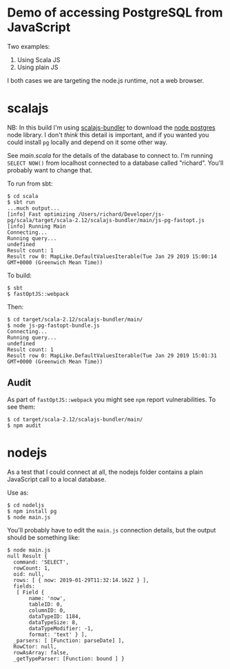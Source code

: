 # Demo of accessing PostgreSQL from JavaScript

Two examples:

1. Using Scala JS
2. Using plain JS

I both cases we are targeting the node.js runtime, not a web browser.

# scalajs

NB: In this build I'm using [scalajs-bundler](https://scalacenter.github.io/scalajs-bundler/) to download
the [node postgres](https://node-postgres.com/) node library. I don't _think_ this detail is important, and if you wanted you could install `pg` locally and depend on it some other way.

See _main.scala_ for the details of the database to connect to. I'm running `SELECT NOW()` from localhost
connected to a database called "richard". You'll probably want to change that.

To run from sbt:

```
$ cd scala
$ sbt run
...much output...
[info] Fast optimizing /Users/richard/Developer/js-pg/scala/target/scala-2.12/scalajs-bundler/main/js-pg-fastopt.js
[info] Running Main
Connecting...
Running query...
undefined
Result count: 1
Result row 0: MapLike.DefaultValuesIterable(Tue Jan 29 2019 15:00:14 GMT+0000 (Greenwich Mean Time))
```

To build:

```
$ sbt
$ fastOptJS::webpack
```

Then:

```
$ cd target/scala-2.12/scalajs-bundler/main/
$ node js-pg-fastopt-bundle.js
Connecting...
Running query...
undefined
Result count: 1
Result row 0: MapLike.DefaultValuesIterable(Tue Jan 29 2019 15:01:31 GMT+0000 (Greenwich Mean Time))
```

## Audit

As part of `fastOptJS::webpack` you might see `npm` report vulnerabilities. To see them:

```
$ cd target/scala-2.12/scalajs-bundler/main/
$ npm audit
```

# nodejs

As a test that I could connect at all,
the nodejs folder contains a plain JavaScript call to a local database.

Use as:

```
$ cd nodeljs
$ npm install pg
$ node main.js
```

You'll probably have to edit the `main.js` connection details,
but the output should be something like:

```
$ node main.js
null Result {
  command: 'SELECT',
  rowCount: 1,
  oid: null,
  rows: [ { now: 2019-01-29T11:32:14.162Z } ],
  fields:
   [ Field {
       name: 'now',
       tableID: 0,
       columnID: 0,
       dataTypeID: 1184,
       dataTypeSize: 8,
       dataTypeModifier: -1,
       format: 'text' } ],
  _parsers: [ [Function: parseDate] ],
  RowCtor: null,
  rowAsArray: false,
  _getTypeParser: [Function: bound ] }
```

